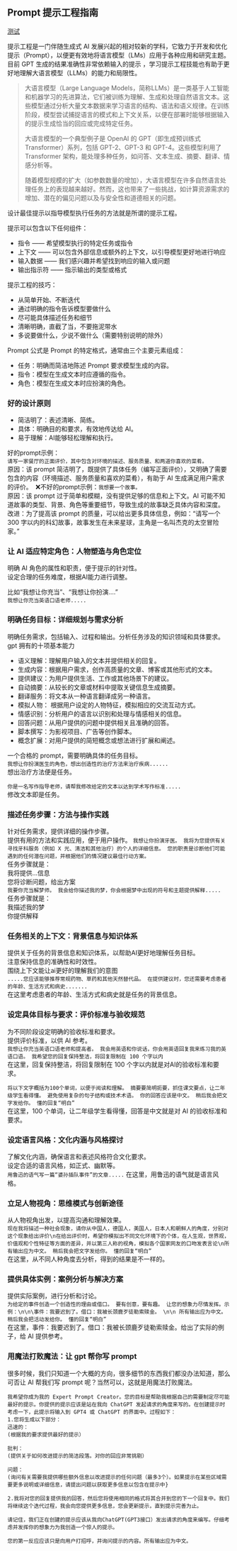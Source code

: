 
## Prompt 提示工程指南
[测试](https://platform.openai.com/playground)  

提示工程是一门伴随生成式 AI 发展兴起的相对较新的学科，它致力于开发和优化提示（Prompt），以便更有效地将语言模型（LMs）应用于各种应用和研究主题。  
目前 GPT 生成的结果准确性非常依赖输入的提示 ，学习提示工程技能也有助于更好地理解大语言模型（LLMs）的能力和局限性。  
> 大语言模型（Large Language Models，简称LLMs）是一类基于人工智能和机器学习的先进算法，它们被训练为理解、生成和处理自然语言文本。这些模型通过分析大量文本数据来学习语言的结构、语法和语义规律。在训练阶段，模型尝试捕捉语言的模式和上下文关系，以便在部署时能够根据输入的提示生成恰当的回应或完成特定任务。
> 
> 大语言模型的一个典型例子是 OpenAI 的 GPT（即生成预训练式 Transformer）系列，包括 GPT-2、GPT-3 和 GPT-4。这些模型利用了 Transformer 架构，能处理多种任务，如问答、文本生成、摘要、翻译、情感分析等。
> 
> 随着模型规模的扩大（如参数数量的增加），大语言模型在许多自然语言处理任务上的表现越来越好。然而，这也带来了一些挑战，如计算资源需求的增加、潜在的偏见问题以及与安全性和道德相关的问题。

设计最佳提示以指导模型执行任务的方法就是所谓的提示工程。  

提示可以包含以下任何组件：
- 指令 —— 希望模型执行的特定任务或指令
- 上下文 —— 可以包含外部信息或额外的上下文，以引导模型更好地进行响应
- 输入数据 —— 我们感兴趣并希望找到响应的输入或问题
- 输出指示符 —— 指示输出的类型或格式

提示工程的技巧：  
- 从简单开始、不断迭代
- 通过明确的指令告诉模型要做什么
- 尽可能具体描述任务和细节
- 清晰明确，直截了当，不要拖泥带水
- 多说要做什么，少说不做什么（需要特别说明的除外）

Prompt 公式是 Prompt 的特定格式，通常由三个主要元素组成：  
- 任务：明确而简洁地陈述 Prompt 要求模型生成的内容。
- 指令：模型在生成文本时应遵循的指令。
- 角色：模型在生成文本时应扮演的角色。

### 好的设计原则
- 简洁明了：表述清晰、简练。​
- 具体：明确目的和要求，有效地传达给 AI。​
- 易于理解：AI能够轻松理解和执行。

好的prompt示例：​  
`请写一家餐厅的正面评价，其中包含对环境的描述、服务质量、和两道你喜欢的菜肴。​`  
原因：该 prompt 简洁明了，既提供了具体任务（编写正面评价），又明确了需要包含的内容（环境描述、服务质量和喜欢的菜肴），有助于 AI 生成满足用户需求的评价。​
​
❌不好的prompt示例：​
`我想要一个故事。​`  
原因：该 prompt 过于简单和模糊，没有提供足够的信息和上下文。AI 可能不知道故事的类型、背景、角色等重要细节，导致生成的故事缺乏具体内容和深度。​  
改进：为了提高该 prompt 的质量，可以给出更多具体信息，例如：“请写一个 300 字以内的科幻故事，故事发生在未来星球，主角是一名叫杰克的太空冒险家。”  

### 让 AI 适应特定角色：人物塑造与角色定位
明确 AI 角色的属性和职责，便于提示的针对性。​  
设定合理的任务难度，根据AI能力进行调整。  

比如​“我想让你充当​”​、“我想让你扮演....”   
`我想让你充当英语口语老师.....​`
​
### 明确任务目标：详细规划与需求分析
明确任务需求，包括输入、过程和输出。​
分析任务涉及的知识领域和具体要求。​
​
gpt 拥有的十项基本能力​  
- 语义理解：理解用户输入的文本并提供相关的回复。​
- 生成内容：根据用户需求，创作高质量的文章、博客或其他形式的文本。​
- 提供建议：为用户提供生活、工作或其他场景下的建议。​
- 自动摘要：从较长的文章或材料中提取关键信息生成摘要。​
- 翻译服务：将文本从一种语言翻译成另一种语言。​
- 模拟人物： 根据用户设定的人物特征，模拟相应的交流互动方式。​
- 情感识别：分析用户的语言以识别和处理与情感相关的信息。​
- 回答问题：从用户提供的问题中提供相关且准确的回答。​
- 脚本撰写：为影视项目、广告等创作脚本。​
- 概念扩展：对用户提供的简短概念或想法进行扩展和阐述。​

一个合格的 prompt，需要明确具体的任务目标。  
`我想让你扮演医生的角色，想出创造性的治疗方法来治疗疾病......`  
想出治疗方法便是任务。  

`你是一名写作指导老师，请帮我修改给定的文本以达到学术写作标准.....`  
修改文本即是任务。  

### 描述任务步骤：方法与操作实践
针对任务需求，提供详细的操作步骤。​  
提供有用的方法和实践应用，便于用户操作。  ​
`我想让你扮演牙医。 我将为您提供有关寻找牙科服务（例如 X 光、清洁和其他治疗）的个人的详细信息。 您的职责是诊断他们可能遇到的任何潜在问题，并根据他们的情况建议最佳行动方案。 ​`  
任务步骤就是：​  
我将提供...信息​  
您将诊断问题，给出方案​  
​
`我要你充当解梦师。 我会给你描述我的梦，你会根据梦中出现的符号和主题提供解释.....​`   
任务步骤就是​：  
我描述我的梦​  
你提供解释  

### 任务相关的上下文：背景信息与知识体系
提供关于任务的背景信息和知识体系，以帮助AI更好地理解任务目标。​  
注意保持信息的准确性和时效性。​  
围绕上下文能让ai更好的理解我们的意图  
`.....您应该能够推荐常规药物、草药和其他天然替代品。 在提供建议时，您还需要考虑患者的年龄、生活方式和病史.......​`  
在这里考虑患者的年龄、生活方式和病史就是任务的背景信息。

### 设定具体目标与要求：评价标准与验收规范
为不同阶段设定明确的验收标准和要求。​  
提供评价标准，以供 AI 参考。​  
`我想让你充当英语口语老师和提高者。 我会用英语和你说话，你会用英语回复我来练习我的英语口语。 我希望您的回复保持整洁，将回复限制在 100 个字以内​`  
在这里​，回复保持整洁，将回复限制在 100 个字以内就是对AI的验收标准和要求。​  

`将以下文字概括为100个单词，以便于阅读和理解。 摘要要简明扼要，抓住课文要点，让二年级学生看得懂。 避免使用复杂的句子结构或技术术语。 你的回答应该是中文。 稍后我会把文字发给你。 懂的回复“明白”​`  
在这里，100 个单词，让二年级学生看得懂，回答是中文就是对 AI 的验收标准和要求。

### 设定语言风格：文化内涵与风格探讨
了解文化内涵，确保语言和表述风格符合文化要求。​  
设定合适的语言风格，如正式、幽默等。​  
`用鲁迅的语气写一篇“婆孙插队事件”的文章.....​`  ​
在这里，用鲁迅的语气就是语言风格。

### 立足人物视角：思维模式与创新途径​
从人物视角出发，以提高沟通和理解效果。​  
`现在我将描述一种社会现象，请你从中国人，德国人，美国人，日本人和朝鲜人的角度，分别对这个现象给出评价\n在给出评价时，希望你模拟出不同文化环境下的个体，在人生观，世界观，价值观和个性特征等方面的差异，并以第三人称的视角，模拟各个国家网友的口吻发表言论\n所有输出应为中文。 稍后我会把文字发给你。 懂的回复“明白”​`  
在这里​，从不同人种角度去分析，得到的结果是不一样的。  

### 提供具体实例：案例分析与解决方案
提供实际案例，进行分析和讨论。​  
`为给定的事件创造一个创造性的理由或借口。 要有创意，要有趣。 让您的想象力尽情发挥。示例：\n\n\事件：我要迟到了。借口：我被长颈鹿歹徒勒索赎金。 \n\n 所有输出应为中文。 稍后我会把活动发给你。 懂的回复“明白”​`  
在这里​，事件：我要迟到了。借口：我被长颈鹿歹徒勒索赎金。给出了实际的例子，给 AI 提供参考。​

### 用魔法打败魔法：让 gpt 帮你写 prompt
很多时候，我们只知道一个大概的方向，很多细节的东西我们都没办法知道，那么可否让 AI 帮我们写 prompt 呢？当然可以，这就是用魔法打败魔法。

```
我希望你成为我的 Expert Prompt Creator。您的目标是帮助我根据自己的需要制定尽可能最好的提示。你提供的提示应该是站在我向 ChatGPT 发起请求的角度来写的。在创建提示时考虑一下，此提示将输入到 GPT4 或 ChatGPT 的界面中。过程如下：
1.您将生成以下部分：
迅速的：
(根据我的要求提供最好的提示）

批判：
(提供关于如何改进提示的简洁段落。对你的回应非常挑剔）

问题：
(询问有关需要我提供哪些额外信息以改进提示的任何问题（最多3个）。如果提示在某些区域需要更多说明或详细信息，请提出问题以获取更多信息以包含在提示中}

2.我将对您的回复提供我的回答，然后您将使用相同的格式将其合并到您的下一个回复中。我们将继续这个迭代过程，我会向您提供更多信息，您会更新提示，直到提示完善为止。

请记住，我们正在创建的提示应该从我向ChatGPT(GPT3接口）发出请求的角度来编写。仔细考虑并发挥你的想象力为我创造一个惊人的提示。

您的第一反应应该只是向用户打招呼，并询问提示的内容。所有输出应为中文。
```
